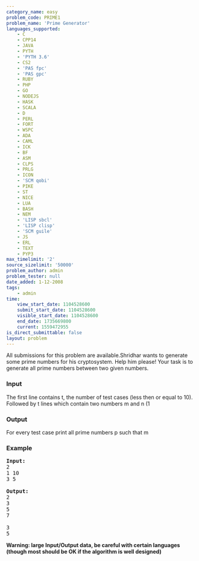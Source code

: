 ```yaml
---
category_name: easy
problem_code: PRIME1
problem_name: 'Prime Generator'
languages_supported:
    - C
    - CPP14
    - JAVA
    - PYTH
    - 'PYTH 3.6'
    - CS2
    - 'PAS fpc'
    - 'PAS gpc'
    - RUBY
    - PHP
    - GO
    - NODEJS
    - HASK
    - SCALA
    - D
    - PERL
    - FORT
    - WSPC
    - ADA
    - CAML
    - ICK
    - BF
    - ASM
    - CLPS
    - PRLG
    - ICON
    - 'SCM qobi'
    - PIKE
    - ST
    - NICE
    - LUA
    - BASH
    - NEM
    - 'LISP sbcl'
    - 'LISP clisp'
    - 'SCM guile'
    - JS
    - ERL
    - TEXT
    - PYP3
max_timelimit: '2'
source_sizelimit: '50000'
problem_author: admin
problem_tester: null
date_added: 1-12-2008
tags:
    - admin
time:
    view_start_date: 1104528600
    submit_start_date: 1104528600
    visible_start_date: 1104528600
    end_date: 1735669800
    current: 1559472955
is_direct_submittable: false
layout: problem
---
```

All submissions for this problem are available.Shridhar wants to generate some prime numbers for his cryptosystem. Help him please! Your task is to generate all prime numbers between two given numbers.

### Input

The first line contains t, the number of test cases (less then or equal to 10). Followed by t lines which contain two numbers m and n (1

### Output

For every test case print all prime numbers p such that m

### Example

<pre><b>Input:</b>
2
1 10
3 5

<b>Output:</b>
2
3
5
7

3
5
</pre>
**Warning: large Input/Output data, be careful with certain languages (though most should be OK if the algorithm is well designed)**
